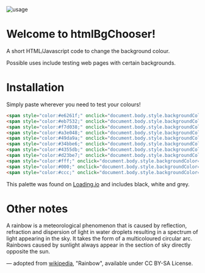 ![usage](https://repository-images.githubusercontent.com/280842157/2f908580-ca01-11ea-85c5-9a13181e9e7d)

# Welcome to htmlBgChooser!

A short HTML/Javascript code to change the background colour. 

Possible uses include testing web pages with certain backgrounds.

# Installation

Simply paste wherever you need to test your colours!

```html
<span style="color:#e6261f;" onclick="document.body.style.backgroundColor='#e6261f';">●</span>
<span style="color:#eb7532;" onclick="document.body.style.backgroundColor='#eb7532';">●</span>
<span style="color:#f7d038;" onclick="document.body.style.backgroundColor='#f7d038';">●</span>
<span style="color:#a3e048;" onclick="document.body.style.backgroundColor='#a3e048';">●</span>
<span style="color:#49da9a;" onclick="document.body.style.backgroundColor='#49da9a';">●</span>
<span style="color:#34bbe6;" onclick="document.body.style.backgroundColor='#34bbe6';">●</span>
<span style="color:#4355db;" onclick="document.body.style.backgroundColor='#4355db';">●</span>
<span style="color:#d23be7;" onclick="document.body.style.backgroundColor='#d23be7';">●</span>
<span style="color:#fff;" onclick="document.body.style.backgroundColor='#fff';">●</span>
<span style="color:#000;" onclick="document.body.style.backgroundColor='#000';">●</span>
<span style="color:#ccc;" onclick="document.body.style.backgroundColor='#ccc';">●</span>
```

This palette was found on [Loading.io](https://loading.io/color/feature/Rainbow/) and includes black, white and grey.

# Other notes 

A rainbow is a meteorological phenomenon that is caused by reflection, refraction and dispersion of light in water droplets resulting in a spectrum of light appearing in the sky. It takes the form of a multicoloured circular arc. Rainbows caused by sunlight always appear in the section of sky directly opposite the sun.

— adopted from [wikipedia](https://en.wikipedia.org/wiki/Rainbow), "Rainbow", available under CC BY-SA License.
